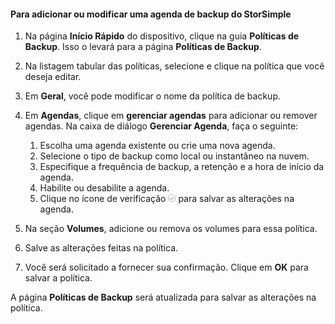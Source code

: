 
<!--author=SharS last changed: 9/15/15-->

#### Para adicionar ou modificar uma agenda de backup do StorSimple
1. Na página **Início Rápido** do dispositivo, clique na guia **Políticas de Backup**. Isso o levará para a página **Políticas de Backup**.
2. Na listagem tabular das políticas, selecione e clique na política que você deseja editar.
3. Em **Geral**, você pode modificar o nome da política de backup.
4. Em **Agendas**, clique em **gerenciar agendas** para adicionar ou remover agendas. Na caixa de diálogo **Gerenciar Agenda**, faça o seguinte:
   
   1. Escolha uma agenda existente ou crie uma nova agenda.
   2. Selecione o tipo de backup como local ou instantâneo na nuvem.
   3. Especifique a frequência de backup, a retenção e a hora de início da agenda.
   4. Habilite ou desabilite a agenda.
   5. Clique no ícone de verificação ![ícone de verificação](./media/storsimple-add-modify-backup-schedule/HCS_CheckIcon-include.png) para salvar as alterações na agenda.
5. Na seção **Volumes**, adicione ou remova os volumes para essa política.
6. Salve as alterações feitas na política.
7. Você será solicitado a fornecer sua confirmação. Clique em **OK** para salvar a política.

A página **Políticas de Backup** será atualizada para salvar as alterações na política.

<!---HONumber=Oct15_HO3-->